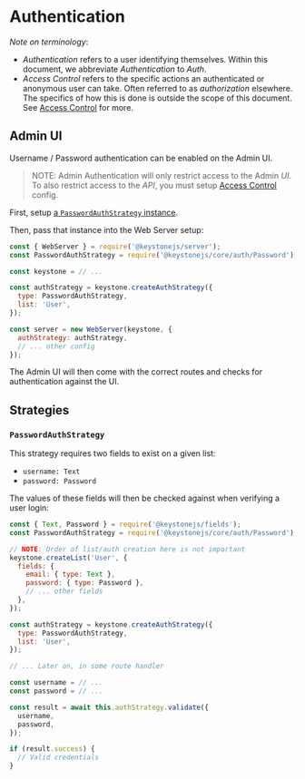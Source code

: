 # Authentication

*Note on terminology*:
- _Authentication_ refers to a user identifying themselves.
  Within this document, we abbreviate _Authentication_ to _Auth_.
- _Access Control_ refers to the specific actions an authenticated or anonymous
  user can take. Often referred to as _authorization_ elsewhere.
  The specifics of how this is done is outside the scope of this document.
  See [Access Control](./access-control.md) for more.

## Admin UI

Username / Password authentication can be enabled on the Admin UI.

> NOTE: Admin Authentication will only restrict access to the Admin _UI_.
> To also restrict access to the _API_,
> you must setup [Access Control](./access-control.md) config.

First, setup [a `PasswordAuthStrategy` instance](#passwordauthstrategy).

Then, pass that instance into the Web Server setup:

```javascript
const { WebServer } = require('@keystonejs/server');
const PasswordAuthStrategy = require('@keystonejs/core/auth/Password');

const keystone = // ...

const authStrategy = keystone.createAuthStrategy({
  type: PasswordAuthStrategy,
  list: 'User',
});

const server = new WebServer(keystone, {
  authStrategy: authStrategy,
  // ... other config
});
```

The Admin UI will then come with the correct routes and checks for
authentication against the UI.

## Strategies

### `PasswordAuthStrategy`

This strategy requires two fields to exist on a given list:

- `username: Text`
- `password: Password`

The values of these fields will then be checked against when verifying a user
login:

```javascript
const { Text, Password } = require('@keystonejs/fields');
const PasswordAuthStrategy = require('@keystonejs/core/auth/Password');

// NOTE: Order of list/auth creation here is not important
keystone.createList('User', {
  fields: {
    email: { type: Text },
    password: { type: Password },
    // ... other fields
  },
});

const authStrategy = keystone.createAuthStrategy({
  type: PasswordAuthStrategy,
  list: 'User',
});

// ... Later on, in some route handler

const username = // ...
const password = // ...

const result = await this.authStrategy.validate({
  username,
  password,
});

if (result.success) {
  // Valid credentials
}
```
